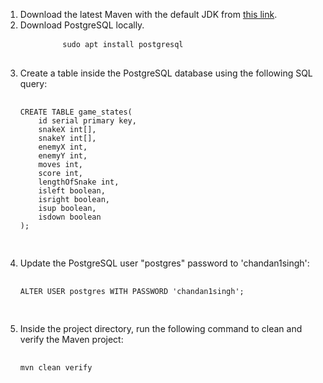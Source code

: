 <ol>
    <li>Download the latest Maven with the default JDK from <a href="https://phoenixnap.com/kb/install-maven-on-ubuntu">this link</a>.</li>
    <li>Download PostgreSQL locally.</li>
        <pre>
        <code>sudo apt install postgresql</code>
                </pre>
    <li>Create a table inside the PostgreSQL database using the following SQL query:
        <pre>
            <code>
CREATE TABLE game_states(
    id serial primary key,
    snakeX int[],
    snakeY int[],
    enemyX int,
    enemyY int,
    moves int,
    score int,
    lengthOfSnake int,
    isleft boolean,
    isright boolean,
    isup boolean,
    isdown boolean
);
            </code>
        </pre>
    </li>
    <li>Update the PostgreSQL user "postgres" password to 'chandan1singh':
        <pre>
            <code>
ALTER USER postgres WITH PASSWORD 'chandan1singh';
            </code>
        </pre>
    </li>
    <li>Inside the project directory, run the following command to clean and verify the Maven project:
        <pre>
            <code>
mvn clean verify
            </code>
        </pre>
    </li>
</ol>
